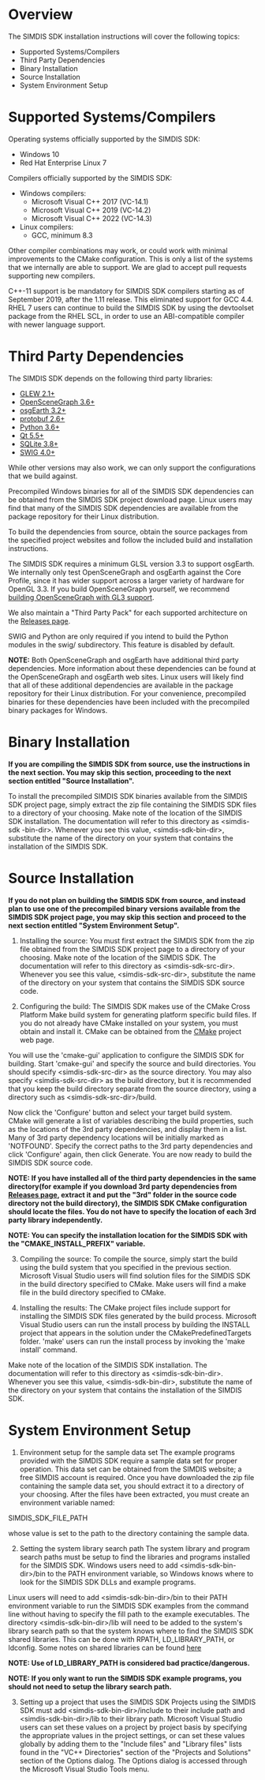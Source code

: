 Overview
========
The SIMDIS SDK installation instructions will cover the following topics:

* Supported Systems/Compilers
* Third Party Dependencies
* Binary Installation
* Source Installation
* System Environment Setup


Supported Systems/Compilers
===========================
Operating systems officially supported by the SIMDIS SDK:

* Windows 10
* Red Hat Enterprise Linux 7

Compilers officially supported by the SIMDIS SDK:

* Windows compilers:
  - Microsoft Visual C++ 2017 (VC-14.1)
  - Microsoft Visual C++ 2019 (VC-14.2)
  - Microsoft Visual C++ 2022 (VC-14.3)
* Linux compilers:
  - GCC, minimum 8.3

Other compiler combinations may work, or could work with minimal improvements
to the CMake configuration.  This is only a list of the systems that we internally
are able to support.  We are glad to accept pull requests supporting new
compilers.

C++-11 support is be mandatory for SIMDIS SDK compilers starting as of
September 2019, after the 1.11 release.  This eliminated support for
GCC 4.4.  RHEL 7 users can continue to build the SIMDIS SDK by using the
devtoolset package from the RHEL SCL, in order to use an ABI-compatible
compiler with newer language support.


Third Party Dependencies
========================
The SIMDIS SDK depends on the following third party libraries:

- [GLEW 2.1+](http://glew.sourceforge.net/)
- [OpenSceneGraph 3.6+](http://www.openscenegraph.org)
- [osgEarth 3.2+](http://www.osgearth.org)
- [protobuf 2.6+](http://code.google.com/p/protobuf)
- [Python 3.6+](https://www.python.org/)
- [Qt 5.5+](http://qt-project.org)
- [SQLite 3.8+](http://www.sqlite.org)
- [SWIG 4.0+](http://www.swig.org/)


While other versions may also work, we can only support the configurations
that we build against.

Precompiled Windows binaries for all of the SIMDIS SDK dependencies can be
obtained from the SIMDIS SDK project download page.  Linux users may find that
many of the SIMDIS SDK dependencies are available from the package repository
for their Linux distribution.

To build the dependencies from source, obtain the source packages from the
specified project websites and follow the included build and installation
instructions.

The SIMDIS SDK requires a minimum GLSL version 3.3 to support osgEarth.  We
internally only test OpenSceneGraph and osgEarth against the Core Profile,
since it has wider support across a larger variety of hardware for OpenGL 3.3.
If you build OpenSceneGraph yourself, we recommend
[building OpenSceneGraph with GL3 support](https://github.com/openscenegraph/OpenSceneGraph/blob/master/examples/osgsimplegl3/osgsimplegl3.cpp#L121).

We also maintain a "Third Party Pack" for each supported architecture on the
[Releases page](https://github.com/USNavalResearchLaboratory/simdissdk/releases).


SWIG and Python are only required if you intend to build the Python modules
in the swig/ subdirectory.  This feature is disabled by default.

**NOTE:** Both OpenSceneGraph and osgEarth have additional third party
dependencies.  More information about these dependencies can be found at the
OpenSceneGraph and osgEarth web sites.  Linux users will likely find that all
of these additional dependencies are available in the package repository for
their Linux distribution.  For your convenience, precompiled binaries for these
dependencies have been included with the precompiled binary packages for
Windows.


Binary Installation
===================
**If you are compiling the SIMDIS SDK from source, use the instructions in the
next section. You may skip this section, proceeding to the next section
entitled "Source Installation".**

To install the precompiled SIMDIS SDK binaries available from the SIMDIS SDK
project page, simply extract the zip file containing the SIMDIS SDK files to a
directory of your choosing.  Make note of the location of the SIMDIS SDK
installation.  The documentation will refer to this directory as &lt;simdis-sdk
-bin-dir&gt;.  Whenever you see this value, &lt;simdis-sdk-bin-dir&gt;,
substitute the name of the directory on your system that contains the
installation of the SIMDIS SDK.


Source Installation
===================
**If you do not plan on building the SIMDIS SDK from source, and instead plan
to use one of the precompiled binary versions available from the SIMDIS SDK
project page, you may skip this section and proceed to the next section
entitled "System Environment Setup".**

1.  Installing the source:
You must first extract the SIMDIS SDK from the zip file obtained from the
SIMDIS SDK project page to a directory of your choosing.  Make note of the
location of the SIMDIS SDK.  The documentation will refer to this directory as
&lt;simdis-sdk-src-dir&gt;.  Whenever you see this value, &lt;simdis-sdk-src-dir&gt;,
substitute the name of the directory on your system that contains the SIMDIS
SDK source code.

2.  Configuring the build:
  The SIMDIS SDK makes use of the CMake Cross Platform Make build system for
  generating platform specific build files.  If you do not already have CMake
  installed on your system, you must obtain and install it.  CMake can be
  obtained from the [CMake](http://www.cmake.org) project web page.

  You will use the 'cmake-gui' application to configure the SIMDIS SDK for
  building.  Start 'cmake-gui' and specify the source and build directories.
  You should specify &lt;simdis-sdk-src-dir&gt; as the source directory.  You may
  also specify &lt;simdis-sdk-src-dir&gt; as the build directory, but it is
  recommended that you keep the build directory separate from the source
  directory, using a directory such as &lt;simdis-sdk-src-dir&gt;/build.

  Now click the 'Configure' button and select your target build system.  CMake
  will generate a list of variables describing the build properties, such as
  the locations of the 3rd party dependencies, and display them in a list.
  Many of 3rd party dependency locations will be initially marked as
  'NOTFOUND'.  Specify the correct paths to the 3rd party dependencies and
  click 'Configure' again, then click Generate.  You are now ready to build
  the SIMDIS SDK source code.

  **NOTE: If you have installed all of the third party dependencies in the same
  directory(for example if you download 3rd party dependencies from
  [Releases page](https://github.com/USNavalResearchLaboratory/simdissdk/releases),
  extract it and put the "3rd" folder in the source code directory not the build
  directory), the SIMDIS SDK CMake configuration should locate the files.  You
  do not have to specify the location of each 3rd party library independently.**

  **NOTE: You can specify the installation location for the SIMDIS SDK with
  the "CMAKE\_INSTALL\_PREFIX" variable.**

3.  Compiling the source:
To compile the source, simply start the build using the build system that you
specified in the previous section.  Microsoft Visual Studio users will find
solution files for the SIMDIS SDK in the build directory specified to CMake.
Make users will find a make file in the build directory specified to CMake.

4.  Installing the results:
The CMake project files include support for installing the SIMDIS SDK files
generated by the build process.  Microsoft Visual Studio users can run the install
process by building the INSTALL project that appears in the solution under the
CMakePredefinedTargets folder.  'make' users can run the install process by
invoking the 'make install' command.

Make note of the location of the SIMDIS SDK installation.  The documentation
will refer to this directory as &lt;simdis-sdk-bin-dir&gt;.  Whenever you see
this value, &lt;simdis-sdk-bin-dir&gt;, substitute the name of the directory on
your system that contains the installation of the SIMDIS SDK.


System Environment Setup
========================
1.  Environment setup for the sample data set
The example programs provided with the SIMDIS SDK require a sample data set
for proper operation.  This data set can be obtained from the SIMDIS website;
a free SIMDIS account is required.  Once you have downloaded the zip file containing
the sample data set, you should extract it to a directory of your choosing.
After the files have been extracted, you must create an environment variable
named:

  SIMDIS\_SDK\_FILE\_PATH

  whose value is set to the path to the directory containing the sample data.

2.  Setting the system library search path
  The system library and program search paths must be setup to find the
  libraries and programs installed for the SIMDIS SDK.  Windows users need to
  add &lt;simdis-sdk-bin-dir&gt;/bin to the PATH environment variable, so
  Windows knows where to look for the SIMDIS SDK DLLs and example programs.

  Linux users will need to add &lt;simdis-sdk-bin-dir&gt;/bin to their PATH
  environment variable to run the SIMDIS SDK examples from the command line
  without having to specify the fill path to the example executables.  The
  directory &lt;simdis-sdk-bin-dir&gt;/lib will need to be added to the
  system's library search path so that the system knows where to find the
  SIMDIS SDK shared libraries.  This can be done with RPATH, LD\_LIBRARY\_PATH,
  or ldconfig.  Some notes on shared libraries can be found [here](http://tldp.org/HOWTO/Program-Library-HOWTO/shared-libraries.html)

  **NOTE: Use of LD\_LIBRARY\_PATH is considered bad practice/dangerous.**

  **NOTE: If you only want to run the SIMDIS SDK example programs, you should
  not need to setup the library search path.**

3.  Setting up a project that uses the SIMDIS SDK
Projects using the SIMDIS SDK must add &lt;simdis-sdk-bin-dir&gt;/include to
their include path and &lt;simdis-sdk-bin-dir&gt;/lib to their library path.
Microsoft Visual Studio users can set these values on a project by project
basis by specifying the appropriate values in the project settings, or can set
these values globally by adding them to the "Include files" and "Library files"
lists found in the "VC++ Directories" section of the "Projects and Solutions"
section of the Options dialog.  The Options dialog is accessed through the
Microsoft Visual Studio Tools menu.
